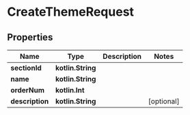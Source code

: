 
# CreateThemeRequest

## Properties
| Name | Type | Description | Notes |
| ------------ | ------------- | ------------- | ------------- |
| **sectionId** | **kotlin.String** |  |  |
| **name** | **kotlin.String** |  |  |
| **orderNum** | **kotlin.Int** |  |  |
| **description** | **kotlin.String** |  |  [optional] |



